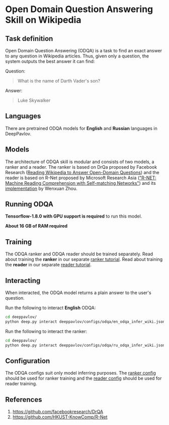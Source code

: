 # Open Domain Question Answering Skill on Wikipedia

## Task definition

Open Domain Question Answering (ODQA) is a task to find an exact answer to any question in
Wikipedia articles. Thus, given only a question, the system outputs the best answer it can find:

Question:
> What is the name of Darth Vader's son?

Answer:
> Luke Skywalker

## Languages

There are pretrained ODQA models for **English** and **Russian** languages in DeepPavlov.

## Models

The architecture of ODQA skill is modular and consists of two models, a ranker and a reader. The ranker is based on
DrQa proposed by Facebook Research ([Reading Wikipedia to Answer Open-Domain Questions](https://arxiv.org/abs/1704.00051))
and the reader is based on R-Net proposed by Microsoft Research Asia (["R-NET: Machine Reading Comprehension with Self-matching Networks"](https://www.microsoft.com/en-us/research/publication/mrc/))
and its [implementation](https://github.com/HKUST-KnowComp/R-Net) by Wenxuan Zhou.

## Running ODQA

**Tensorflow-1.8.0 with GPU support is required** to run this model.

**About 16 GB of RAM required**

## Training

The ODQA ranker and ODQA reader should be trained separately.
Read about training the **ranker** in our separate [ranker tutorial](https://github.com/deepmipt/DeepPavlov/tree/master/deeppavlov/models/ranking/README_TFIDF.md).
Read about training the **reader** in our separate [reader tutorial](https://github.com/deepmipt/DeepPavlov/tree/master/deeppavlov/models/squad).

## Interacting

When interacted, the ODQA model returns a plain answer to the user's question.

Run the following to interact **English** ODQA:
```bash
cd deeppavlov/
python deep.py interact deeppavlov/configs/odqa/en_odqa_infer_wiki.json -d
```
Run the following to interact the ranker:
```bash
cd deeppavlov/
python deep.py interact deeppavlov/configs/odqa/ru_odqa_infer_wiki.json -d
```

## Configuration

The ODQA configs suit only model inferring purposes. The [ranker config](#the-ranker-config) should be used for ranker training
and the [reader config](https://github.com/deepmipt/DeepPavlov/tree/master/deeppavlov/models/squad#config-components) should be used for reader training.

## References
1. https://github.com/facebookresearch/DrQA
2. https://github.com/HKUST-KnowComp/R-Net